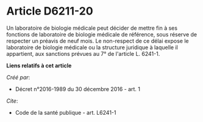 # Article D6211-20

Un laboratoire de biologie médicale peut décider de mettre fin à ses fonctions de laboratoire de biologie médicale de
référence, sous réserve de respecter un préavis de neuf mois. Le non-respect de ce délai expose le laboratoire de biologie
médicale ou la structure juridique à laquelle il appartient, aux sanctions prévues au 7° de l'article L. 6241-1.

**Liens relatifs à cet article**

_Créé par_:

  - Décret n°2016-1989 du 30 décembre 2016 - art. 1

_Cite_:

  - Code de la santé publique - art. L6241-1
